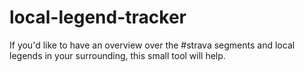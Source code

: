 # local-legend-tracker
If you'd like to have an overview over the #strava segments and local legends in your surrounding, this small tool will help.

